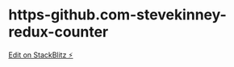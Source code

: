 # https-github.com-stevekinney-redux-counter

[Edit on StackBlitz ⚡️](https://stackblitz.com/edit/stackblitz-starters-w6mdny)